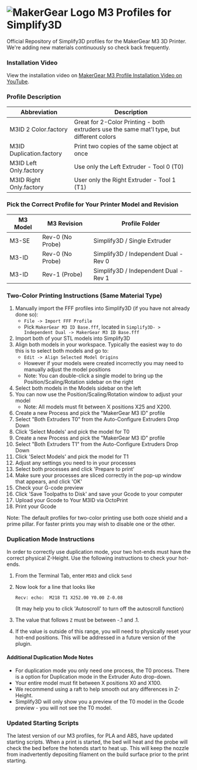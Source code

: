 # ![MakerGear Logo](https://cdn.shopify.com/s/files/1/0030/7372/files/mg_logo_colors_small.jpg) M3 Profiles for Simplify3D
Official Repository of Simplify3D profiles for the MakerGear M3 3D Printer. We're adding new materials continuously so check back frequently.

### Installation Video
View the installation video on [MakerGear M3 Profile Installation Video on YouTube](https://youtu.be/WvLeIx0g9G8).


### Profile Description
| Abbreviation | Description |
| ----------- | ----------- |
| M3ID 2 Color.factory | Great for 2-Color Printing - both extruders use the same mat'l type, but different colors |
| M3ID Duplication.factory | Print two copies of the same object at once  |
| M3ID Left Only.factory | Use only the Left Extruder - Tool 0 (T0) |
| M3ID Right Only.factory | User only the Right Extruder - Tool 1 (T1) |

### Pick the Correct Profile for Your Printer Model and Revision
| M3 Model | M3 Revision | Profile Folder |
| ----------- | ----------- | ----------- |
| M3-SE | Rev-0 (No Probe) | Simplify3D / Single Extruder |
| M3-ID | Rev-0 (No Probe) | Simplify3D / Independent Dual - Rev 0 |
| M3-ID | Rev-1 (Probe) | Simplify3D / Independent Dual - Rev 1 |

### Two-Color Printing Instructions (Same Material Type)
1. Manually import the FFF profiles into Simplify3D (if you have not already done so):
	* `File -> Import FFF Profile` 
	* Pick `MakerGear M3 ID Base.fff`, located in `Simplify3D- > Independent Dual -> MakerGear M3 ID Base.fff`
2. Import both of your STL models into Simplify3D
3. Align both models in your workspace. Typically the easiest way to do this is to select both models and go to: 
	* `Edit -> Align Selected Model Origins`
	* However if your models were created incorrectly you may need to manually adjust the model positions
	* Note: You can double-click a single model to bring up the Position/Scaling/Rotation sidebar on the right
4. Select both models in the Models sidebar on the left
5. You can now use the Position/Scaling/Rotation window to adjust your model
	* Note: All models must fit between X positions X25 and X200.
6. Create a new Process and pick the "MakerGear M3 ID" profile
7. Select "Both Extruders T0" from the Auto-Configure Extruders Drop Down
8. Click 'Select Models' and pick the model for T0
9. Create a new Process and pick the "MakerGear M3 ID" profile
10. Select "Both Extruders T1" from the Auto-Configure Extruders Drop Down
11. Click 'Select Models' and pick the model for T1
12. Adjust any settings you need to in your processes
13. Select both processes and click 'Prepare to print'
14. Make sure your processes are sliced correctly in the pop-up window that appears, and click 'OK'
15. Check your G-code preview
16. Click 'Save Toolpaths to Disk' and save your Gcode to your computer
17. Upload your Gcode to Your M3ID via OctoPrint
18. Print your Gcode

Note: The default profiles for two-color printing use both ooze shield and a prime pillar. For faster prints you may wish to disable one or the other.

### Duplication Mode Instructions
In order to correctly use duplication mode, your two hot-ends must have the correct physical Z-Height. Use the following instructions to check your hot-ends.

1. From the Terminal Tab, enter `M503` and click `Send`

2. Now look for a line that looks like

	`Recv: echo:  M218 T1 X252.00 Y0.00 Z-0.08`

	(It may help you to click 'Autoscroll' to turn off the autoscroll function)

3. The value that follows `Z` must be between -.1 and .1.

4. If the value is outside of this range, you will need to physically reset your hot-end positions. This will be addressed in a future version of the plugin.

#### Additional Duplication Mode Notes
* For duplication mode you only need one process, the T0 process. There is a option for Duplication mode in the Extruder Auto drop-down.
* Your entire model must fit between X positions  X0 and X100.
* We recommend using a raft to help smooth out any differences in Z-Height.
* Simplify3D will only show you a preview of the T0 model in the Gcode preview - you will not see the T0 model.

### Updated Starting Scripts
The latest version of our M3 profiles, for PLA and ABS, have updated starting scripts. When a print is started, the bed will heat and the probe will check the bed before the hotends start to heat up. This will keep the nozzle from inadvertently depositing filament on the build surface prior to the print starting.


